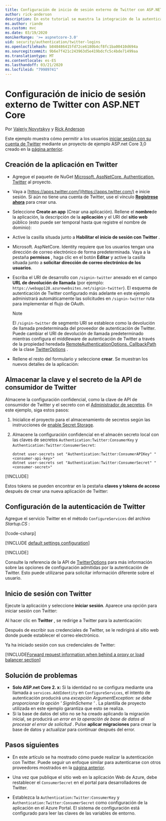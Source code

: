 ```yaml
---
title: Configuración de inicio de sesión externo de Twitter con ASP.NET Core
author: rick-anderson
description: En este tutorial se muestra la integración de la autenticación de usuarios de cuentas de Twitter en una aplicación ASP.NET Core existente.
ms.author: riande
ms.custom: mvc
ms.date: 03/19/2020
monikerRange: '>= aspnetcore-3.0'
uid: security/authentication/twitter-logins
ms.openlocfilehash: b848486415fd72ce6180b4cf8fc1ba00410d694a
ms.sourcegitcommit: 9b6e7f421c243963d5e419bdcfc5c4bde71499aa
ms.translationtype: MT
ms.contentlocale: es-ES
ms.lasthandoff: 03/21/2020
ms.locfileid: "79989741"
---
```

# <a name="twitter-external-sign-in-setup-with-aspnet-core"></a>Configuración de inicio de sesión externo de Twitter con ASP.NET Core

Por [Valeriy Novytskyy](https://github.com/01binary) y [Rick Anderson](https://twitter.com/RickAndMSFT)

Este ejemplo muestra cómo permitir a los usuarios [iniciar sesión con su cuenta de Twitter](https://dev.twitter.com/web/sign-in/desktop-browser) mediante un proyecto de ejemplo ASP.net Core 3,0 creado en la [página anterior](xref:security/authentication/social/index).

## <a name="create-the-app-in-twitter"></a>Creación de la aplicación en Twitter

* Agregue el paquete de NuGet [Microsoft. AspNetCore. Authentication. Twitter](https://www.nuget.org/packages/Microsoft.AspNetCore.Authentication.Twitter/3.0.0) al proyecto.

* Vaya a [https://apps.twitter.com/](https://apps.twitter.com/) e inicie sesión. Si aún no tiene una cuenta de Twitter, use el vínculo **[Regístrese ahora](https://twitter.com/signup)** para crear una.

* Seleccione **Create an app** (Crear una aplicación). Rellene el **nombre**de la aplicación, la descripción de la **aplicación** y el URI del **sitio web** público (esto puede ser temporal hasta que registre el nombre de dominio):

* Active la casilla situada junto a **Habilitar el inicio de sesión con Twitter** .

* Microsoft. AspNetCore. Identity requiere que los usuarios tengan una dirección de correo electrónico de forma predeterminada. Vaya a la pestaña **permisos** , haga clic en el botón **Editar** y active la casilla situada junto a **solicitar dirección de correo electrónico de los usuarios**.

* Escriba el URI de desarrollo con `/signin-twitter` anexado en el campo **URL de devolución de llamada** (por ejemplo: `https://webapp128.azurewebsites.net/signin-twitter`). El esquema de autenticación de Twitter configurado más adelante en este ejemplo administrará automáticamente las solicitudes en `/signin-twitter` ruta para implementar el flujo de OAuth.

  > [!NOTE]
  > El `/signin-twitter` de segmento URI se establece como la devolución de llamada predeterminada del proveedor de autenticación de Twitter. Puede cambiar el URI de devolución de llamada predeterminado mientras configura el middleware de autenticación de Twitter a través de la propiedad heredada [RemoteAuthenticationOptions. CallbackPath](/dotnet/api/microsoft.aspnetcore.authentication.remoteauthenticationoptions.callbackpath) de la clase [TwitterOptions](/dotnet/api/microsoft.aspnetcore.authentication.twitter.twitteroptions) .

* Rellene el resto del formulario y seleccione **crear**. Se muestran los nuevos detalles de la aplicación:

## <a name="store-the-twitter-consumer-api-key-and-secret"></a>Almacenar la clave y el secreto de la API de consumidor de Twitter

Almacene la configuración confidencial, como la clave de API de consumidor de Twitter y el secreto con el [Administrador de secretos](xref:security/app-secrets). En este ejemplo, siga estos pasos:

1. Inicialice el proyecto para el almacenamiento de secretos según las instrucciones de [enable Secret Storage](xref:security/app-secrets#enable-secret-storage).
1. Almacene la configuración confidencial en el almacén secreto local con las claves de secretos `Authentication:Twitter:ConsumerKey` y `Authentication:Twitter:ConsumerSecret`:

    ```dotnetcli
    dotnet user-secrets set "Authentication:Twitter:ConsumerAPIKey" "<consumer-api-key>"
    dotnet user-secrets set "Authentication:Twitter:ConsumerSecret" "<consumer-secret>"
    ```

[!INCLUDE[](~/includes/environmentVarableColon.md)]

Estos tokens se pueden encontrar en la pestaña **claves y tokens de acceso** después de crear una nueva aplicación de Twitter:

## <a name="configure-twitter-authentication"></a>Configuración de la autenticación de Twitter

Agregue el servicio Twitter en el método `ConfigureServices` del archivo *Startup.CS* :

[!code-csharp[](~/security/authentication/social/social-code/3.x/StartupTwitter3x.cs?name=snippet&highlight=10-15)]

[!INCLUDE [default settings configuration](includes/default-settings.md)]

[!INCLUDE[](includes/chain-auth-providers.md)]

Consulte la referencia de la API de [TwitterOptions](/dotnet/api/microsoft.aspnetcore.builder.twitteroptions) para más información sobre las opciones de configuración admitidas por la autenticación de Twitter. Esto puede utilizarse para solicitar información diferente sobre el usuario.

## <a name="sign-in-with-twitter"></a>Inicio de sesión con Twitter

Ejecute la aplicación y seleccione **iniciar sesión**. Aparece una opción para iniciar sesión con Twitter:

Al hacer clic en **Twitter** , se redirige a Twitter para la autenticación:

Después de escribir sus credenciales de Twitter, se le redirigirá al sitio web donde puede establecer el correo electrónico.

Ya ha iniciado sesión con sus credenciales de Twitter:

[!INCLUDE[Forward request information when behind a proxy or load balancer section](includes/forwarded-headers-middleware.md)]

## <a name="troubleshooting"></a>Solución de problemas

* **Solo ASP.net Core 2. x:** Si la identidad no se configura mediante una llamada a `services.AddIdentity` en `ConfigureServices`, el intento de autenticación producirá una *excepción ArgumentException: se debe proporcionar la opción ' SignInScheme '* . La plantilla de proyecto utilizada en este ejemplo garantiza que esto se realiza.
* Si la base de datos del sitio no se ha creado aplicando la migración inicial, se producirá *un error en la operación de base de datos al procesar el error de solicitud* . Pulse **aplicar migraciones** para crear la base de datos y actualizar para continuar después del error.

## <a name="next-steps"></a>Pasos siguientes

* En este artículo se ha mostrado cómo puede realizar la autenticación con Twitter. Puede seguir un enfoque similar para autenticarse con otros proveedores mostrados en la [página anterior](xref:security/authentication/social/index).

* Una vez que publique el sitio web en la aplicación Web de Azure, debe restablecer el `ConsumerSecret` en el portal para desarrolladores de Twitter.

* Establezca la `Authentication:Twitter:ConsumerKey` y `Authentication:Twitter:ConsumerSecret` como configuración de la aplicación en el Azure Portal. El sistema de configuración está configurado para leer las claves de las variables de entorno.

